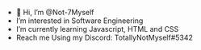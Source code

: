 - 👋 Hi, I’m @Not-7Myself
- I’m interested in Software Engineering
- I’m currently learning Javascript, HTML and CSS
- Reach me Using my Discord: TotallyNotMyself#5342

<!---
Not-7Myself/Not-7Myself is a ✨ special ✨ repository because its `README.md` (this file) appears on your GitHub profile.
You can click the Preview link to take a look at your changes.
--->
